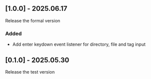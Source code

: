 ## [1.0.0] - 2025.06.17

Release the formal version

### Added
  - Add enter keydown event listener for directory, file and tag input

## [0.1.0] - 2025.05.30

Release the test version

